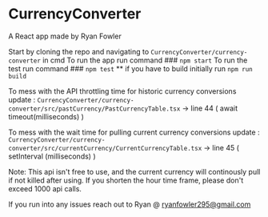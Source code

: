 # CurrencyConverter
A React app made by Ryan Fowler

Start by cloning the repo and navigating to `CurrencyConverter/currency-converter` in cmd
To run the app run command ### `npm start`
To run the test run command ### `npm test`
** if you have to build initially run `npm run build`

To mess with the API throttling time for historic currency conversions update :
`CurrencyConverter/currency-converter/src/pastCurrency/PastCurrencyTable.tsx` -> line 44 ( await timeout(milliseconds) )

To mess with the wait time for pulling current currency conversions update :
`CurrencyConverter/currency-converter/src/currentCurrency/CurrentCurrencyTable.tsx` -> line 45 ( setInterval (milliseconds) )

Note: 
This api isn't free to use, and the current currency will continously pull if not killed after using.
If you shorten the hour time frame, please don't exceed 1000 api calls.

If you run into any issues reach out to Ryan @ ryanfowler295@gmail.com
